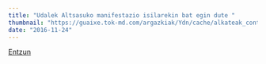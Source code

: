 ```yaml
---
title: "Udalek Altsasuko manifestazio isilarekin bat egin dute "
thumbnail: "https://guaixe.tok-md.com/argazkiak/Ydn/cache/alkateak_content.JPG"
date: "2016-11-24"
---
```

[Entzun](https://guaixe.eus/sakana/1479985104069-udalek-altsasuko-manifestazio-isilarekin-bat-egin-dute)

